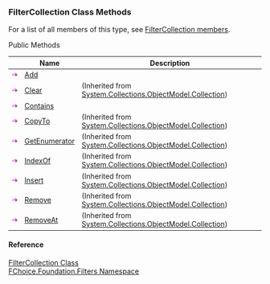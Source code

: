 ﻿### FilterCollection Class Methods

For a list of all members of this type, see [FilterCollection members](fcSDK~FChoice.Foundation.Filters.FilterCollection_members.md).

Public Methods

|   | Name | Description |
| --- | --- | --- |
| ![Public Method](dotnetimages/publicMethod.png) | [Add](fcSDK~FChoice.Foundation.Filters.FilterCollection~Add.md) |   |
| ![Public Method](dotnetimages/publicMethod.png) | [Clear](#) | (Inherited from [System.Collections.ObjectModel.Collection<Filter>](#)) |
| ![Public Method](dotnetimages/publicMethod.png) | [Contains](fcSDK~FChoice.Foundation.Filters.FilterCollection~Contains.md) |   |
| ![Public Method](dotnetimages/publicMethod.png) | [CopyTo](#) | (Inherited from [System.Collections.ObjectModel.Collection<Filter>](#)) |
| ![Public Method](dotnetimages/publicMethod.png) | [GetEnumerator](#) | (Inherited from [System.Collections.ObjectModel.Collection<Filter>](#)) |
| ![Public Method](dotnetimages/publicMethod.png) | [IndexOf](#) | (Inherited from [System.Collections.ObjectModel.Collection<Filter>](#)) |
| ![Public Method](dotnetimages/publicMethod.png) | [Insert](#) | (Inherited from [System.Collections.ObjectModel.Collection<Filter>](#)) |
| ![Public Method](dotnetimages/publicMethod.png) | [Remove](#) | (Inherited from [System.Collections.ObjectModel.Collection<Filter>](#)) |
| ![Public Method](dotnetimages/publicMethod.png) | [RemoveAt](#) | (Inherited from [System.Collections.ObjectModel.Collection<Filter>](#)) |





#### Reference

[FilterCollection Class](fcSDK~FChoice.Foundation.Filters.FilterCollection.md)  
[FChoice.Foundation.Filters Namespace](fcSDK~FChoice.Foundation.Filters_namespace.md)